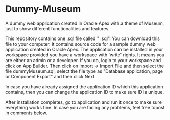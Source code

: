 # Dummy-Museum

A dummy web application created in Oracle Apex with a theme of Museum, just to show different functionalities and features.

This repository contains one .sql file called " .sql". You can download this file to your computer. It contains source code for a sample dummy web application created in Oracle Apex. The application can be installed in your workspace provided you have a workspace with 'write' rights. It means you are either an admin or a developer. If you do, login to your workspace and click on App Builder. Then click on Import -> Import File and then select the file dummyMuseum.sql, select the file type as "Database application, page or Component Export" and then click Next

In case you have already assigned the application ID which this application contains, then you can change the application ID to make sure ID is unique.

After installation completes, go to application and run it once to make sure everything works fine. In case you are facing any problems, feel free topost in comments below.
